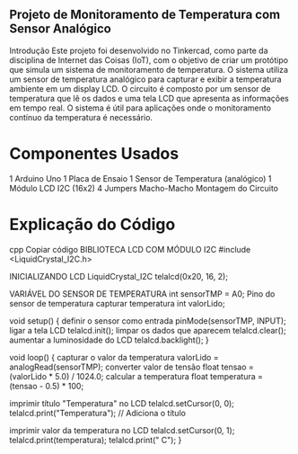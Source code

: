 ## Projeto de Monitoramento de Temperatura com Sensor Analógico
Introdução
Este projeto foi desenvolvido no Tinkercad, como parte da disciplina de Internet das Coisas (IoT), com
o objetivo de criar um protótipo que simula um sistema de monitoramento de temperatura. O sistema utiliza
um sensor de temperatura analógico para capturar e exibir a temperatura ambiente em um display LCD.
O circuito é composto por um sensor de temperatura que lê os dados e uma tela LCD que apresenta as 
informações em tempo real. O sistema é útil para aplicações onde o monitoramento contínuo da temperatura
é necessário.

# Componentes Usados
1 Arduino Uno
1 Placa de Ensaio
1 Sensor de Temperatura (analógico)
1 Módulo LCD I2C (16x2)
4 Jumpers Macho-Macho
Montagem do Circuito

# Explicação do Código
cpp
Copiar código
 BIBLIOTECA LCD COM MÓDULO I2C
#include <LiquidCrystal_I2C.h>

 INICIALIZANDO LCD
LiquidCrystal_I2C telalcd(0x20, 16, 2);

 VARIÁVEL DO SENSOR DE TEMPERATURA
int sensorTMP = A0;  Pino do sensor de temperatura
 capturar temperatura
int valorLido;

void setup() {
     definir o sensor como entrada
    pinMode(sensorTMP, INPUT);
     ligar a tela LCD
    telalcd.init();
     limpar os dados que aparecem
    telalcd.clear();
     aumentar a luminosidade do LCD
    telalcd.backlight();
}

void loop() {
     capturar o valor da temperatura
    valorLido = analogRead(sensorTMP);
     converter valor de tensão
    float tensao = (valorLido * 5.0) / 1024.0;
     calcular a temperatura
    float temperatura = (tensao - 0.5) * 100;

   imprimir título "Temperatura" no LCD
    telalcd.setCursor(0, 0);
    telalcd.print("Temperatura"); // Adiciona o título

  imprimir valor da temperatura no LCD
  telalcd.setCursor(0, 1);
  telalcd.print(temperatura);
   telalcd.print(" C");
}
